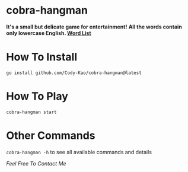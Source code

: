 # cobra-hangman

**It's a small but delicate game for entertainment!**
**All the words contain only lowercase English. [Word List](https://github.com/dolph/dictionary/blob/master/popular.txt)**

# How To Install
`go install github.com/Cody-Kao/cobra-hangman@latest`

# How To Play
`cobra-hangman start`

# Other Commands
`cobra-hangman -h` to see all available commands and details

*Feel Free To Contact Me*
